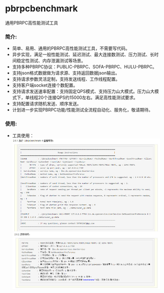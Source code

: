 pbrpcbenchmark
==============

通用PBRPC高性能测试工具

### 简介:
* 简单、易用、通用的PBRPC高性能测试工具，不需要写代码。
* 异步实现，满足一般性能测试、延迟测试、最大连接数测试、压力测试、长时间稳定性测试、内存泄漏测试等场景。
* 支持多种PBRPC协议：PUBLIC-PBRPC、SOFA-PBRPC、HULU-PBRPC。
* 支持json格式数据做为请求源、支持返回数据json输出。
* 支持请求参数灵活定制，支持发送线程、工作线程配置。
* 支持客户端socket连接个数配置。
* 支持请求发送速率配置：支持固定QPS模式、支持压力山大模式。压力山大模式下，单线程20个连接QPS约15000左右。满足高性能测试要求。
* 支持配置请求随机发送、顺序发送。
* 计划进一步实现PBRPC功能/性能测试全流程自动化、服务化，敬请期待。


### 使用:
* 工具使用：    
![image](screenshot/001.jpg)     
![image](screenshot/002.jpg)     
